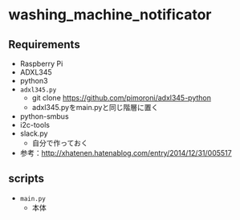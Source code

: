 # washing_machine_notificator

## Requirements
* Raspberry Pi
* ADXL345
* python3
* `adxl345.py`
    * git clone https://github.com/pimoroni/adxl345-python
    * adxl345.pyをmain.pyと同じ階層に置く
* python-smbus
* i2c-tools
* slack.py
    * 自分で作っておく
* 参考：http://xhatenen.hatenablog.com/entry/2014/12/31/005517

## scripts
* `main.py`
    * 本体

